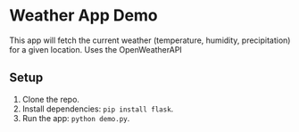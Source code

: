 # Weather App Demo

This app will fetch the current weather (temperature, humidity, precipitation) for a given location.
Uses the OpenWeatherAPI

## Setup
1. Clone the repo.
2. Install dependencies: `pip install flask`.
3. Run the app: `python demo.py`.